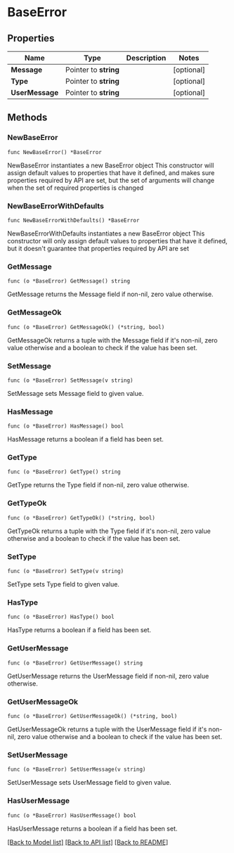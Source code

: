 # BaseError

## Properties

Name | Type | Description | Notes
------------ | ------------- | ------------- | -------------
**Message** | Pointer to **string** |  | [optional] 
**Type** | Pointer to **string** |  | [optional] 
**UserMessage** | Pointer to **string** |  | [optional] 

## Methods

### NewBaseError

`func NewBaseError() *BaseError`

NewBaseError instantiates a new BaseError object
This constructor will assign default values to properties that have it defined,
and makes sure properties required by API are set, but the set of arguments
will change when the set of required properties is changed

### NewBaseErrorWithDefaults

`func NewBaseErrorWithDefaults() *BaseError`

NewBaseErrorWithDefaults instantiates a new BaseError object
This constructor will only assign default values to properties that have it defined,
but it doesn't guarantee that properties required by API are set

### GetMessage

`func (o *BaseError) GetMessage() string`

GetMessage returns the Message field if non-nil, zero value otherwise.

### GetMessageOk

`func (o *BaseError) GetMessageOk() (*string, bool)`

GetMessageOk returns a tuple with the Message field if it's non-nil, zero value otherwise
and a boolean to check if the value has been set.

### SetMessage

`func (o *BaseError) SetMessage(v string)`

SetMessage sets Message field to given value.

### HasMessage

`func (o *BaseError) HasMessage() bool`

HasMessage returns a boolean if a field has been set.

### GetType

`func (o *BaseError) GetType() string`

GetType returns the Type field if non-nil, zero value otherwise.

### GetTypeOk

`func (o *BaseError) GetTypeOk() (*string, bool)`

GetTypeOk returns a tuple with the Type field if it's non-nil, zero value otherwise
and a boolean to check if the value has been set.

### SetType

`func (o *BaseError) SetType(v string)`

SetType sets Type field to given value.

### HasType

`func (o *BaseError) HasType() bool`

HasType returns a boolean if a field has been set.

### GetUserMessage

`func (o *BaseError) GetUserMessage() string`

GetUserMessage returns the UserMessage field if non-nil, zero value otherwise.

### GetUserMessageOk

`func (o *BaseError) GetUserMessageOk() (*string, bool)`

GetUserMessageOk returns a tuple with the UserMessage field if it's non-nil, zero value otherwise
and a boolean to check if the value has been set.

### SetUserMessage

`func (o *BaseError) SetUserMessage(v string)`

SetUserMessage sets UserMessage field to given value.

### HasUserMessage

`func (o *BaseError) HasUserMessage() bool`

HasUserMessage returns a boolean if a field has been set.


[[Back to Model list]](../README.md#documentation-for-models) [[Back to API list]](../README.md#documentation-for-api-endpoints) [[Back to README]](../README.md)


